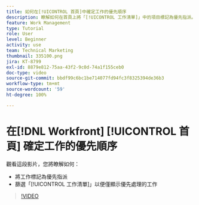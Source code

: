 ```yaml
---
title: 如何在[!UICONTROL 首頁]中確定工作的優先順序
description: 瞭解如何在首頁上將「[!UICONTROL 工作清單]」中的項目標記為優先指派。接著篩選清單，在  [!DNL  Workfront] 中顯示優先處理的工作。
feature: Work Management
type: Tutorial
role: User
level: Beginner
activity: use
team: Technical Marketing
thumbnail: 335100.png
jira: KT-8799
exl-id: 8879e812-75aa-43f2-9c0d-74a1f155ceb0
doc-type: video
source-git-commit: bbdf99c6bc1be714077fd94fc3f8325394de36b3
workflow-type: tm+mt
source-wordcount: '59'
ht-degree: 100%

---
```


# 在[!DNL Workfront] [!UICONTROL 首頁] 確定工作的優先順序

觀看這段影片，您將瞭解如何：

* 將工作標記為優先指派
* 篩選「[!UICONTROL 工作清單]」以便僅顯示優先處理的工作

>[!VIDEO](https://video.tv.adobe.com/v/335100/?quality=12&learn=on&enablevpops=1)
